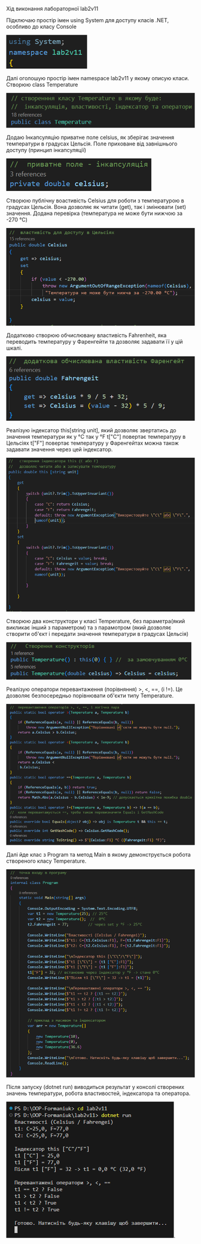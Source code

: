 Хід виконання лабораторної lab2v11

Підключаю простір імен using System для доступу класів .NET, особливо до класу Console 

![](media\image1.png)

Далі оголошую простір імен namespace lab2v11 у якому описую класи. Створюю class Temperature 

![](media\image2.png)  

Додаю Інкапсуляцію приватне поле celsius, як зберігає значення температури в градусах Цельсія. Поле приховане від завнішнього доступу (принцип інкапсуляції)

![](media\image3.png)

Створюю публічну воастивість Celsius для роботи з температурою в градусах Цельсія. Вона дозволяє як читати (get), так і змінювати (set) значення. Додана перевірка (температура не може бути нижчою за -270 °C)

![](media\image4.png)

Додатково створюю обчислювану властивість Fahrenheit, яка переводить температуру у Фаренгейти та дозволяє задавати її у цій шкалі.  

![](media\image5.png)

Реалізую індексатор this[string unit], який дозволяє звертатись до значення температури як у °C так у °F
t["C"] повертає температуру в Цельсіях
t["F"] повертає температуру у Фаренгейтах
можна також задавати значення через цей індексатор.

![](media\image6.png)

Створюю два конструктори у класі Temperature, без параметра(який викликає інший з параметром) та з парамотром (який дозволяє створити об'єкт і передати значення температури в градусах Цельсія)

![](media\image7.png)

Реалізую оператори перевантаження (порівняння) >, <, ==, (i !=). Це дозволяє безпосередньо порівнювати об'єкти типу Temperature.

![](media\image8.png)

Далі йде клас з Program та метод Main в якому демонструється робота створеного класу Temperature.

![](media\image9.png)

Після запуску (dotnet run) виводиться результат у консолі створених значень температури, робота властивостей, індексатора та оператора.

![](media\image_result.png).


